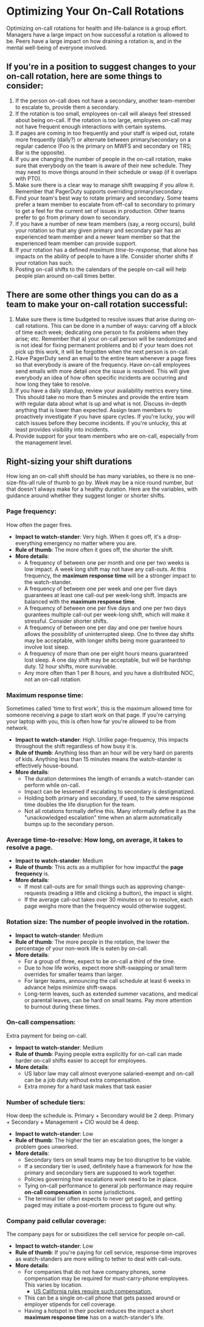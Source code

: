 # Optimizing Your On-Call Rotations
Optimizing on-call rotations for health and life-balance is a group effort. Managers
have a large impact on how successful a rotation is allowed to be. Peers have a
large impact on how draining a rotation is, and in the mental well-being of everyone
involved.

## If you're in a position to suggest changes to your on-call rotation, here are some things to consider:

1. If the person on-call does not have a secondary, another team-member to escalate to, provide them a secondary.
2. If the rotation is too small, employees on-call will always feel stressed about being on-call. If the rotation is too large, employees on-call may not have frequent enough interactions with certain systems.
3. If pages are coming in too frequently and your staff is wiped out, rotate more frequently (daily?) or alternate between primary/secondary on a regular cadence (Foo is the primary on MWFS and secondary on TRS; Bar is the opposite).
4. If you are changing the number of people in the on-call rotation, make sure that everybody on the team is aware of their new schedule. They may need to move things around in their schedule or swap (if it overlaps with PTO).
5. Make sure there is a clear way to manage shift swapping if you allow it. Remember that PagerDuty supports overriding primary/secondary.
6. Find your team's best way to rotate primary and secondary. Some teams prefer a team member to escalate from off-call to secondary to primary to get a feel for the current set of issues in production. Other teams prefer to go from primary down to secondary.
7. If you have a number of new team members (say, a reorg occurs), build your rotation so that any given primary and secondary pair has an experienced team member and a newer team member so that the experienced team member can provide support.
8. If your rotation has a defined *maximum time-to-response*, that alone has impacts on the ability of people to have a life. Consider shorter shifts if your rotation has such.
9. Posting on-call shifts to the calendars of the people on-call will help people plan around on-call times better.

## There are some other things you can do as a team to make your on-call rotation successful:

1. Make sure there is time budgeted to resolve issues that arise during on-call rotations. This can be done in a number of ways: carving off a block of time each week; dedicating one person to fix problems when they arise; etc. Remember that a) your on-call person will be randomized and is not ideal for fixing permanent problems and b) if your team does not pick up this work, it will be forgotten when the next person is on-call.
2. Have PagerDuty send an email to the entire team whenever a page fires so that everybody is aware of the frequency. Have on-call employees send emails with more detail once the issue is resolved. This will give everybody an idea of how often specific incidents are occurring and how long they take to resolve.
3. If you have a daily standup, review your availability metrics every time. This should take no more than 5 minutes and provide the entire team with regular data about what is up and what is not. Discuss in-depth anything that is lower than expected. Assign team members to proactively investigate if you have spare cycles. If you're lucky, you will catch issues before they become incidents. If you're unlucky, this at least provides visibility into incidents.
4. Provide support for your team members who are on-call, especially from the management level.

## Right-sizing your shift durations
How long an on-call shift should be has many variables, so there is no one-size-fits-all rule of
thumb to go by. *Week* may be a nice round number, but that doesn't always make for a healthy
duration. Here are the variables, with guidance around whether they suggest longer or shorter
shifts.

### Page frequency:
How often the pager fires.
  * **Impact to watch-stander**: Very high. When it goes off, it's a drop-everything emergency no matter where you are.
  * **Rule of thumb**: The more often it goes off, the shorter the shift.
  * **More details**:
    * A frequency of between one per month and one per two weeks is low impact. A week long shift may not have any call-outs. At this frequency, the **maximum response time** will be a stronger impact to the watch-stander.
    * A frequency of between one per week and one per five days guarantees at least one call-out per week-long shift. Impacts are balanced with the **maximum response time**.
    * A frequency of between one per five days and one per two days gurantees multiple call-out per week-long shift, which will make it stressful. Consider shorter shifts.
    * A frequency of between one per day and one per twelve hours allows the possibility of uninterrupted sleep. One to three day shifts may be acceptable, with longer shifts being more guaranteed to involve lost sleep.
    * A frequency of more than one per eight hours means guaranteed lost sleep. A one day shift may be acceptable, but will be hardship duty. 12 hour shifts, more survivable.
    * Any more often than 1 per 8 hours, and you have a distributed NOC, not an on-call rotation.

### Maximum response time:
Sometimes called 'time to first work', this is the maximum allowed time for someone receiving a page to start work on that page. If you're carrying your laptop with you, this is often how far you're allowed to be from network.
  * **Impact to watch-stander**: High. Unlike page-frequency, this impacts throughout the shift regardless of how busy it is.
  * **Rule of thumb**: Anything less than an hour will be very hard on parents of kids. Anything less than 15 minutes means the watch-stander is effectively house-bound.
  * **More details**:
    * The duration determines the length of errands a watch-stander can perform while on-call.
    * Impact can be lessened if escalating to secondary is destigmatized.
    * Holding both primary and secondary, if used, to the same response time doubles the life disruption for the team.
    * Not all rotations formally define this. Many informally define it as the "unackowledged escalation" time when an alarm automatically bumps up to the secondary person.

### Average time-to-resolve: How long, on average, it takes to resolve a page.
  * **Impact to watch-stander**: Medium
  * **Rule of thumb**: This acts as a multiplier for how impactful the **page frequency** is.
  * **More details**:
    * If most call-outs are for small things such as approving change-requests (reading a little and clicking a button), the impact is slight.
    * If the average call-out takes over 30 minutes or so to resolve, each page weighs more than the frequency would otherwise suggest.

### Rotation size: The number of people involved in the rotation.
  * **Impact to watch-stander**: Medium
  * **Rule of thumb**: The more people in the rotation, the lower the percentage of your non-work life is eaten by on-call.
  * **More details**:
    * For a group of three, expect to be on-call a third of the time.
    * Due to how life works, expect more shift-swapping or small term overrides for smaller teams than larger.
    * For larger teams, announcing the call schedule at least 6 weeks in advance helps minimize shift-swaps.
    * Long-term leaves, such as extended summer vacations, and medical or parental leaves, can be hard on small teams. Pay more attention to burnout during these times.

### On-call compensation:
Extra payment for being on-call.
  * **Impact to watch-stander**: Medium
  * **Rule of thumb**: Paying people extra explicitly for on-call can made harder on-call shifts easier to accept for employees.
  * **More details**:
    * US labor law may call almost everyone salaried-exempt and on-call can be a job duty without extra compensation.
    * Extra money for a hard task makes that task easier 

### Number of schedule tiers:
How deep the schedule is. Primary + Secondary would be 2 deep. Primary + Secondary + Management + CIO would be 4 deep.
  * **Impact to watch-stander**: Low
  * **Rule of thumb**: The higher the tier an escalation goes, the longer a problem goes unworked.
  * **More details**:
    * Secondary tiers on small teams may be too disruptive to be viable.
    * If a secondary tier is used, definitely have a framework for how the primary and secondary tiers are supposed to work together.
    * Policies governing how escalations work need to be in place.
    * Tying on-call performance to general job performance may require **on-call compensation** in some jurisdictions.
    * The terminal tier often expects to never get paged, and getting paged may initiate a post-mortem process to figure out why.

### Company paid cellular coverage:
The company pays for or subsidizes the cell service for people on-call.
  * **Impact to watch-stander**: Low
  * **Rule of thumb**: If you're paying for cell service, response-time improves as watch-standers are more willing to tether to deal with call-outs.
  * **More details**:
    * For companies that do not have company phones, some compensation may be required for must-carry-phone employees. This varies by location.
      * [US California rules require such compensation.][byod-ca]
    * This can be a single on-call phone that gets passed around or employer stipends for cell coverage.
    * Having a hotspot in their pocket reduces the impact a short **maximum response time** has on a watch-stander's life.
    
[byod-ca]: http://www.computerworld.com/article/2599121/byod/california-cell-phone-ruling-poses-big-byod-challenge.html
